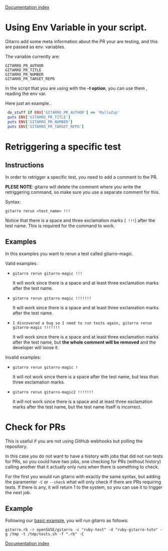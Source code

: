 [Documentation index](../README.md#documentation)

# Using Env Variable in your script.

Gitarro add some meta information about the PR your are testing, and this are passed as env. variables.

The variable currently are:

```console 
GITARRO_PR_AUTHOR
GITARRO_PR_TITLE
GITARRO_PR_NUMBER
GITARRO_PR_TARGET_REPO

```

In the script that you are using with the **-t option**, you can use them , reading the env var.

Here just an example..
```ruby
 do_stuff if ENV['GITARRO_PR_AUTHOR'] == 'MalloZup'
 puts ENV['GITARRO_PR_TITLE']
 puts ENV['GITARRO_PR_NUMBER'] 
 puts ENV['GITARRO_PR_TARGET_REPO'] 
```


# Retriggering a specific test

## Instructions

In order to retrigger a specific test, you need to add a comment to the PR.

**PLESE NOTE**: gitarro will delete the comment where you write the retriggering command, 
so make sure you use a separate comment for this.

Syntax:

```gitarro rerun <test_name> !!!```

Notice that there is a space and three exclamation marks (``` !!!```) after the test name. This is required for the command to work.

## Examples

In this examples you want to rerun a test called gitarro-magic.

Valid examples:

* ```gitarro rerun gitarro-magic !!!```
  
  It will work since there is a space and at least three exclamation marks after the test name.
* ```gitarro rerun gitarro-magic !!!!!!!```
  
  It will work since there is a space and at least three exclamation marks after the test name.
* ```I discovered a bug so I need to run tests again, gitarro rerun gitarro-magic !!!!!!!```
  
  It will work since there is a space and at least three exclamation marks after the test name, but **the whole comment will be removed** and the developer will loose it.

Invalid examples:

* ```gitarro rerun gitarro-magic !```
 
  It will not work since there is a space after the test name, but less than three exclamation marks.
* ```gitarro rerun gitarro-magic2 !!!!!!!```
 
  It will not work since there is a space and at least three exclamation marks after the test name, but the test name itself is incorrect.

# Check for PRs

This is useful if you are not using GitHub webhooks but polling the repository.

In this case you do not want to have a history with jobs that did not run tests for PRs, so you could have two jobs, one checking for PRs (without history) calling another that it actually only runs when there is something to check.

For the first you would run gitarro with exactly the same syntax, but adding the paramenter ```-C``` or ```--check``` what will only check if there are PRs requiring tests. If there is any, it will return 1 to the system, so you can use it to trigger the next job.

## Example

Following our [basic example](BASICS.md#a-basic-example), you will run gitarro as follows:

```console
gitarro.rb -r openSUSE/gitarro -c "ruby-test" -d "ruby-gitarro-tuto" -g /tmp -t /tmp/tests.sh -f ".rb" -C
```
[Documentation index](../README.md#documentation)
